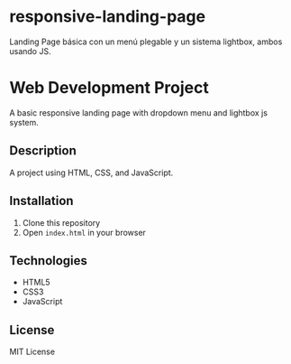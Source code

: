 # responsive-landing-page
Landing Page básica con un menú plegable y un sistema lightbox, ambos usando JS.

# Web Development Project
A basic responsive landing page with dropdown menu and lightbox js system.

## Description
A project using HTML, CSS, and JavaScript.

## Installation
1. Clone this repository
2. Open `index.html` in your browser

## Technologies
- HTML5
- CSS3
- JavaScript

## License
MIT License
